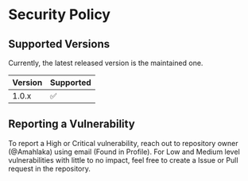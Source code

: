 # Security Policy

## Supported Versions

Currently, the latest released version is the maintained one.

| Version | Supported          |
| ------- | ------------------ |
| 1.0.x   | :white_check_mark: |


## Reporting a Vulnerability

To report a High or Critical vulnerability, reach out to repository owner (@Amahlaka) using email (Found in Profile).
For Low and Medium level vulnerabilities with little to no impact, feel free to create a Issue or Pull request in the repository.
